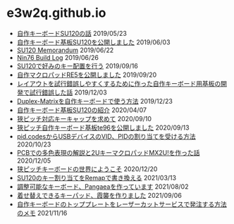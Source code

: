 # e3w2q.github.io

- [自作キーボードSU120の話](/1/) 2019/05/23
- [自作キーボード基板SU120を公開しました](/2/) 2019/06/03
- [SU120 Memorandum](/3/)  2019/06/22
- [Nin76 Build Log](/4/)  2019/06/26
- [SU120で好みのキー配置を行う](/5/)  2019/09/16
- [自作マクロパッドRE5を公開しました](/6/)  2019/09/20
- [レイアウトを試行錯誤しやすくするために作った自作キーボード用基板の開発で試行錯誤した話](/7/)  2019/12/03
- [Duplex-Matrixを自作キーボードで使う方法](/8/)  2019/12/23
- [自作キーボード基板SU120の紹介](/9/)  2020/04/07
- [狹ピッチ対応キーキャップを求めて](/10/)  2020/09/10
- [狹ピッチ自作キーボード基板te96を公開しました](/11/)  2020/09/13
- [pid.codesからUSBデバイスのVID、PIDの割り当てを受ける方法](/12/)  2020/10/23
- [PCBでの多色表現の解説と2UキーマクロパッドMX2U!を作った話](/13/)  2020/12/05
- [狭ピッチキーボードの世界にようこそ](/14/)  2020/12/20
- [SU120のキー割り当てをRemapで書き換える](/15/)  2021/03/13
- [調整可能なキーボード、Pangaeaを作っています](/16/)  2021/08/02
- [着せ替えできるキーパッド、霞襲を作りました](/17/)  2021/09/06
- [自作キーボードのトッププレートをレーザーカットサービスで発注する方法のメモ](/18/)  2021/11/16

